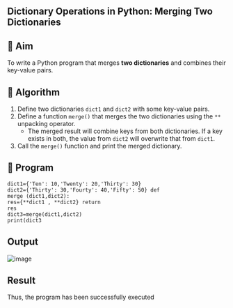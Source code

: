 ## Dictionary Operations in Python: Merging Two Dictionaries

## 🎯 Aim
To write a Python program that merges **two dictionaries** and combines their key-value pairs.

## 🧠 Algorithm
1. Define two dictionaries `dict1` and `dict2` with some key-value pairs.
2. Define a function `merge()` that merges the two dictionaries using the `**` unpacking operator.
   - The merged result will combine keys from both dictionaries. If a key exists in both, the value from `dict2` will overwrite that from `dict1`.
3. Call the `merge()` function and print the merged dictionary.

## 🧾 Program

```
dict1={'Ten': 10,'Twenty': 20,'Thirty': 30}
dict2={'Thirty': 30,'Fourty': 40,'Fifty': 50} def
merge (dict1,dict2):
res={**dict1 , **dict2} return
res
dict3=merge(dict1,dict2)
print(dict3
```

## Output
![image](https://github.com/user-attachments/assets/55cb3937-40f3-42ac-8239-0d4d7d874d59)

## Result
 Thus, the program has been successfully executed
